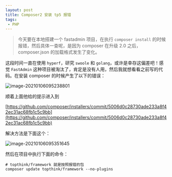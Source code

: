 ```yaml
---
layout: post
title: Composer2 安装 tp5 报错
tags: 
 - PHP
---
```


> 今天要在本地搭建一个 fastadmin 项目，在执行 `composer install` 的时候报错，然后具体一查呢，是因为 composer 在升级 2.0 之后，composer.json 的加载格式发生了变化。

这段时间一直在使用 `hyperf`，研究 `swoole` 和 `golang`，或许是幸存这偏差吧！感觉 `FastAdmin` 这种项目被淘汰了，肯定是没有人用，然后我就想看看之前写的代码。在安装 composer 的时候产生了以下的错误：

![image-20210106095238801](C:\Users\Administrator\AppData\Roaming\Typora\typora-user-images\image-20210106095238801.png)



顺着上面他给的提示进入到

[https://github.com/composer/installers/commit/5006d0c28730ade233a8f42ec31ac68fb1c5c9bb](https://github.com/composer/installers/commit/5006d0c28730ade233a8f42ec31ac68fb1c5c9bb)

解决方法是下面这个：

![image-20210106095351645](C:\Users\Administrator\AppData\Roaming\Typora\typora-user-images\image-20210106095351645.png)

然后在项目中执行下面的命令：

```shell
# topthink/framework 就是按照报错的包
composer update topthink/framework --no-plugins
```

